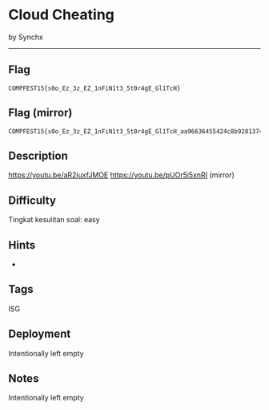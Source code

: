 # Cloud Cheating

by Synchx

---

## Flag

```
COMPFEST15{s0o_Ez_3z_EZ_1nFiN1t3_5t0r4gE_Gl1TcH}
```

## Flag (mirror)

```
COMPFEST15{s0o_Ez_3z_EZ_1nFiN1t3_5t0r4gE_Gl1TcH_aa96636455424c8b92813742373e5c06745370c57ec5d416042bf7100b82bbf0}
```

## Description
https://youtu.be/aR2iuxfJMOE
https://youtu.be/pUOr5i5xnRI (mirror)


## Difficulty
Tingkat kesulitan soal: easy

## Hints
* 

## Tags
ISG

## Deployment
Intentionally left empty

## Notes
Intentionally left empty